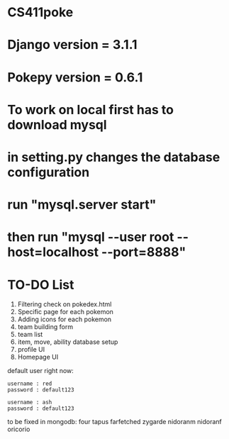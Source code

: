 # CS411poke
# Django version = 3.1.1
# Pokepy version = 0.6.1
# To work on local first has to download mysql
# in setting.py changes the database configuration
# run      "mysql.server start"
# then run "mysql --user root --host=localhost --port=8888" 

# TO-DO List

1. Filtering check on pokedex.html
2. Specific page for each pokemon
3. Adding icons for each pokemon
4. team building form 
5. team list
6. item, move, ability database setup 
7. profile UI
8. Homepage UI

default user right now:
    
    username : red
    password : default123

    username : ash
    password : default123

to be fixed in mongodb:
four tapus
farfetched
zygarde
nidoranm nidoranf
oricorio